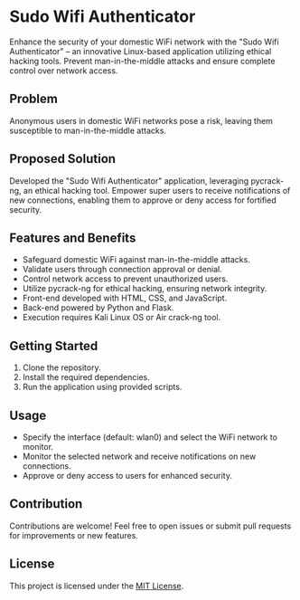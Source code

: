 # Sudo Wifi Authenticator

Enhance the security of your domestic WiFi network with the "Sudo Wifi Authenticator" – an innovative Linux-based application utilizing ethical hacking tools. Prevent man-in-the-middle attacks and ensure complete control over network access.

## Problem

Anonymous users in domestic WiFi networks pose a risk, leaving them susceptible to man-in-the-middle attacks.

## Proposed Solution

Developed the "Sudo Wifi Authenticator" application, leveraging pycrack-ng, an ethical hacking tool. Empower super users to receive notifications of new connections, enabling them to approve or deny access for fortified security.

## Features and Benefits

- Safeguard domestic WiFi against man-in-the-middle attacks.
- Validate users through connection approval or denial.
- Control network access to prevent unauthorized users.
- Utilize pycrack-ng for ethical hacking, ensuring network integrity.
- Front-end developed with HTML, CSS, and JavaScript.
- Back-end powered by Python and Flask.
- Execution requires Kali Linux OS or Air crack-ng tool.

## Getting Started

1. Clone the repository.
2. Install the required dependencies.
3. Run the application using provided scripts.

## Usage

- Specify the interface (default: wlan0) and select the WiFi network to monitor.
- Monitor the selected network and receive notifications on new connections.
- Approve or deny access to users for enhanced security.

## Contribution

Contributions are welcome! Feel free to open issues or submit pull requests for improvements or new features.

## License

This project is licensed under the [MIT License](LICENSE).
